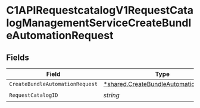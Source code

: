 # C1APIRequestcatalogV1RequestCatalogManagementServiceCreateBundleAutomationRequest


## Fields

| Field                                                                                                | Type                                                                                                 | Required                                                                                             | Description                                                                                          |
| ---------------------------------------------------------------------------------------------------- | ---------------------------------------------------------------------------------------------------- | ---------------------------------------------------------------------------------------------------- | ---------------------------------------------------------------------------------------------------- |
| `CreateBundleAutomationRequest`                                                                      | [*shared.CreateBundleAutomationRequest](../../../pkg/models/shared/createbundleautomationrequest.md) | :heavy_minus_sign:                                                                                   | N/A                                                                                                  |
| `RequestCatalogID`                                                                                   | *string*                                                                                             | :heavy_check_mark:                                                                                   | N/A                                                                                                  |